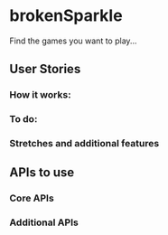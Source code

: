 # brokenSparkle
Find the games you want to play...

## User Stories

### How it works:

### To do:

### Stretches and additional features

## APIs to use

### Core APIs

### Additional APIs